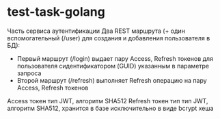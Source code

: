 # test-task-golang
Часть сервиса аутентификации
Два REST маршрута (+ один вспомогательный (/user) для создания и добавления пользователя в БД):

- Первый маршрут (/login) выдает пару Access, Refresh токенов для пользователя сидентификатором (GUID) указанным в параметре запроса
- Второй маршрут (/refresh) выполняет Refresh операцию на пару Access, Refresh токенов

Access токен тип JWT, алгоритм SHA512
Refresh токен тип тип JWT, алгоритм SHA512, хранится в базе исключительно в виде bcrypt хеша

